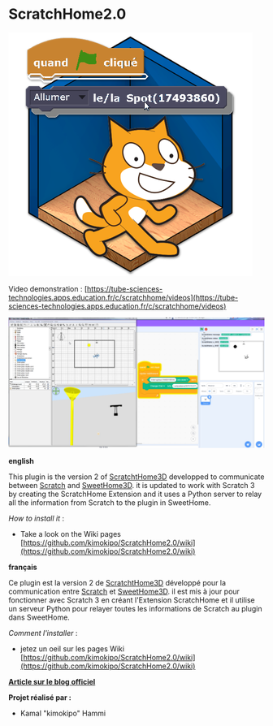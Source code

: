 # ScratchHome2.0
![](https://raw.githubusercontent.com/technologiescollege/ScratchHome/master/scratchhome_logo.png)

Video demonstration : [https://tube-sciences-technologies.apps.education.fr/c/scratchhome/videos](https://tube-sciences-technologies.apps.education.fr/c/scratchhome/videos)


![](https://github.com/technologiescollege/ScratchHome2.0/blob/master/documentation/8.demo_v1.5.jpg)

**english**

  This plugin is the version 2 of [ScratchtHome3D](https://github.com/technologiescollege/ScratchHome) developped to communicate between [Scratch](https://scratch.mit.edu/) and [SweetHome3D](http://sweethome3d.com/). it is updated to work with Scratch 3 by creating the ScratchHome Extension and it uses a Python server to relay all the information from Scratch to the plugin in SweetHome.

_How to install it_ :

- Take a look on the Wiki pages [https://github.com/kimokipo/ScratchHome2.0/wiki](https://github.com/kimokipo/ScratchHome2.0/wiki)

  
**français**

   Ce plugin est la version 2 de [ScratchtHome3D](https://github.com/technologiescollege/ScratchHome) développé pour la communication entre [Scratch](https://scratch.mit.edu/) et [SweetHome3D](http://sweethome3d.com/). il est mis à jour pour fonctionner avec Scratch 3 en créant l'Extension ScratchHome et il utilise un serveur Python pour relayer toutes les informations de Scratch au plugin dans SweetHome.

_Comment l'installer_ :

- jetez un oeil sur les pages Wiki [https://github.com/kimokipo/ScratchHome2.0/wiki](https://github.com/kimokipo/ScratchHome2.0/wiki)
     

**[Article sur le blog officiel](http://www.sweethome3d.com/blog/2016/04/22/and_you_how_do_you_use_your_sweet_home_3d_episode_13.html)**
  
**Projet réalisé par :**
- Kamal "kimokipo" Hammi
